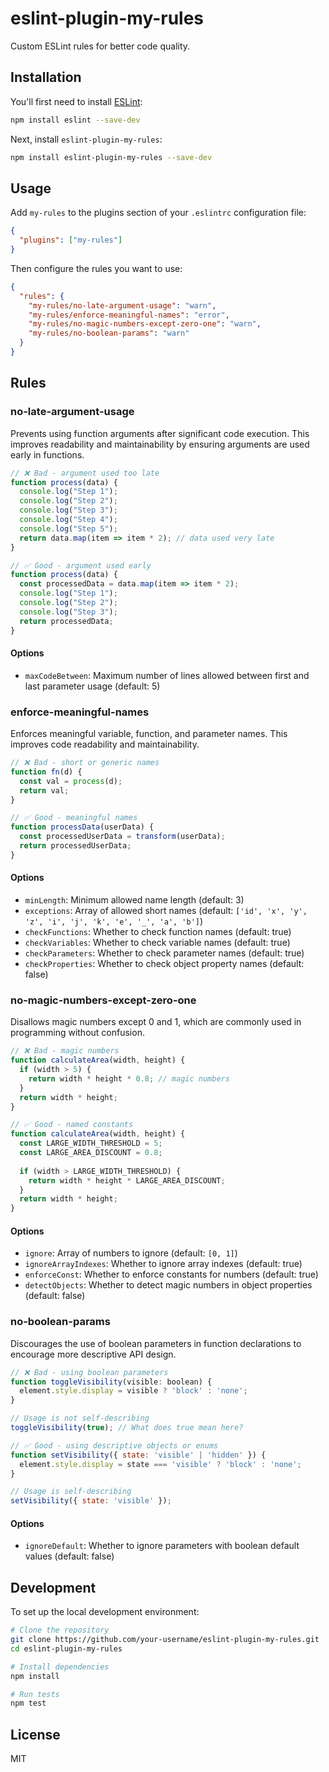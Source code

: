 # eslint-plugin-my-rules

Custom ESLint rules for better code quality.

## Installation

You'll first need to install [ESLint](https://eslint.org/):

```sh
npm install eslint --save-dev
```

Next, install `eslint-plugin-my-rules`:

```sh
npm install eslint-plugin-my-rules --save-dev
```

## Usage

Add `my-rules` to the plugins section of your `.eslintrc` configuration file:

```json
{
  "plugins": ["my-rules"]
}
```

Then configure the rules you want to use:

```json
{
  "rules": {
    "my-rules/no-late-argument-usage": "warn",
    "my-rules/enforce-meaningful-names": "error",
    "my-rules/no-magic-numbers-except-zero-one": "warn",
    "my-rules/no-boolean-params": "warn"
  }
}
```

## Rules

### no-late-argument-usage

Prevents using function arguments after significant code execution. This improves readability and maintainability by ensuring arguments are used early in functions.

```js
// ❌ Bad - argument used too late
function process(data) {
  console.log("Step 1");
  console.log("Step 2");
  console.log("Step 3");
  console.log("Step 4");
  console.log("Step 5");
  return data.map(item => item * 2); // data used very late
}

// ✅ Good - argument used early
function process(data) {
  const processedData = data.map(item => item * 2);
  console.log("Step 1");
  console.log("Step 2");
  console.log("Step 3");
  return processedData;
}
```

#### Options

- `maxCodeBetween`: Maximum number of lines allowed between first and last parameter usage (default: 5)

### enforce-meaningful-names

Enforces meaningful variable, function, and parameter names. This improves code readability and maintainability.

```js
// ❌ Bad - short or generic names
function fn(d) {
  const val = process(d);
  return val;
}

// ✅ Good - meaningful names
function processData(userData) {
  const processedUserData = transform(userData);
  return processedUserData;
}
```

#### Options

- `minLength`: Minimum allowed name length (default: 3)
- `exceptions`: Array of allowed short names (default: `['id', 'x', 'y', 'z', 'i', 'j', 'k', 'e', '_', 'a', 'b']`)
- `checkFunctions`: Whether to check function names (default: true)
- `checkVariables`: Whether to check variable names (default: true)
- `checkParameters`: Whether to check parameter names (default: true)
- `checkProperties`: Whether to check object property names (default: false)

### no-magic-numbers-except-zero-one

Disallows magic numbers except 0 and 1, which are commonly used in programming without confusion.

```js
// ❌ Bad - magic numbers
function calculateArea(width, height) {
  if (width > 5) {
    return width * height * 0.8; // magic numbers
  }
  return width * height;
}

// ✅ Good - named constants
function calculateArea(width, height) {
  const LARGE_WIDTH_THRESHOLD = 5;
  const LARGE_AREA_DISCOUNT = 0.8;
  
  if (width > LARGE_WIDTH_THRESHOLD) {
    return width * height * LARGE_AREA_DISCOUNT;
  }
  return width * height;
}
```

#### Options

- `ignore`: Array of numbers to ignore (default: `[0, 1]`)
- `ignoreArrayIndexes`: Whether to ignore array indexes (default: true)
- `enforceConst`: Whether to enforce constants for numbers (default: true)
- `detectObjects`: Whether to detect magic numbers in object properties (default: false)

### no-boolean-params

Discourages the use of boolean parameters in function declarations to encourage more descriptive API design.

```js
// ❌ Bad - using boolean parameters
function toggleVisibility(visible: boolean) {
  element.style.display = visible ? 'block' : 'none';
}

// Usage is not self-describing
toggleVisibility(true); // What does true mean here?

// ✅ Good - using descriptive objects or enums
function setVisibility({ state: 'visible' | 'hidden' }) {
  element.style.display = state === 'visible' ? 'block' : 'none';
}

// Usage is self-describing
setVisibility({ state: 'visible' });
```

#### Options

- `ignoreDefault`: Whether to ignore parameters with boolean default values (default: false)

## Development

To set up the local development environment:

```sh
# Clone the repository
git clone https://github.com/your-username/eslint-plugin-my-rules.git
cd eslint-plugin-my-rules

# Install dependencies
npm install

# Run tests
npm test
```

## License

MIT 